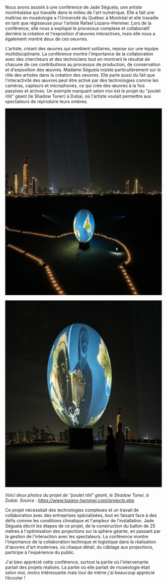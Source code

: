 Nous avons assisté à une conférence de Jade Séguela, une artiste montréalaise qui travaille dans le milieu de l'art numérique. Elle a fait une maîtrise en muséologie a l'Université du Québec à Montréal et elle travaille en tant que régisseuse pour l'artiste Rafael Lozano-Hemmer. Lors de la conférence, elle nous a expliqué le processus complexe et collaboratif derrière la création et l'exposition d'œuvres interactives, mais elle nous a également montré deux de ces oeuvres.

L'artiste, créant des œuvres qui semblent solitaires, repose sur une équipe multidisciplinaire. La conférence montre l'importance de la collaboration avec des chercheurs et des techniciens tout en montrant le résultat de chacune de ces contributions au processus de production, de conservation et d'exposition des œuvres. Madame Séguela insiste particulièrement sur le rôle des artistes dans la création des oeuvres. Elle parle aussi du fait que l'interactivité des œuvres peut être activé par des technologies comme les caméras, capteurs et microphones, ce qui crée des œuvres à la fois passives et actives. Un exemple marquant selon moi est le projet du "poulet rôti" géant (le Shadow Tuner) à Dubai, où l'artiste voulait permettre aux spectateurs de reproduire leurs ombres.

<p align="center" width="100%">
<img src="./medias/shadow_tuner_02.jpg" width="800" height="600"/>

<p align="center" width="100%">
<img src="./medias/shadow_tuner_03.jpg" width="800" height="600"/>

*Voici deux photos du projet de "poulet rôti" géant, le Shadow Tuner, à Dubai. Source : https://www.lozano-hemmer.com/projects.php*

Ce projet nécessitait des technologies complexes et un travail de collaboration avec des entreprises spécialisées, tout en faisant face à des défis comme les conditions climatique et l'ampleur de l'installation. Jade Séguela décrit les étapes de ce projet, de la construction du ballon de 25 mètres à l'optimisation des projections sur la sphère géante, en passant par la gestion de l'interaction avec les spectateurs. La conférence montre l'importance de la collaboration technique et logistique dans la réalisation d'œuvres d'art modernes, où chaque détail, du câblage aux projections, participe à l'expérience du public.

J'ai bien apprécié cette conférence, surtout la partie où l'intervenante parlait des projets réalisés. La partie où elle parlait de muséologie était selon moi, moins intéressante mais tout de même j'ai beaucoup apprécié l’écouter !



